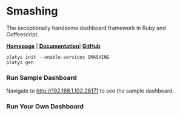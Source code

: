# Smashing

The exceptionally handsome dashboard framework in Ruby and Coffeescript. 

[**Homepage**](https://smashing.github.io/) | [**Documentation**](https://github.com/Smashing/smashing/wiki)| **[GitHub](https://github.com/Smashing/smashing)**

```
platys init --enable-services SMASHING
platys gen
```

### Run Sample Dashboard

Navigate to <http://192.168.1.102:28171> to see the sample dashboard.

### Run Your Own Dashboard
